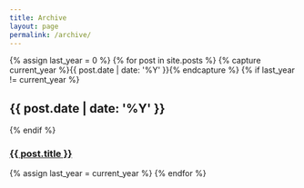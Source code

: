 ```yaml
---
title: Archive
layout: page
permalink: /archive/
---
```


<div class="archives"></h1>
  {% assign last_year = 0 %}
  {% for post in site.posts %}
    {% capture current_year %}{{ post.date | date: '%Y' }}{% endcapture %}
    {% if last_year != current_year %}
      <h2 class='archive-year'>{{ post.date | date: '%Y' }}</h2>
    {% endif %}
    <h3 class="archives-entry"><a href="{{ post.url }}" title="{{ post.title }}">{{ post.title }}</a></h3>
    {% assign last_year = current_year %}
  {% endfor %}
</div>

